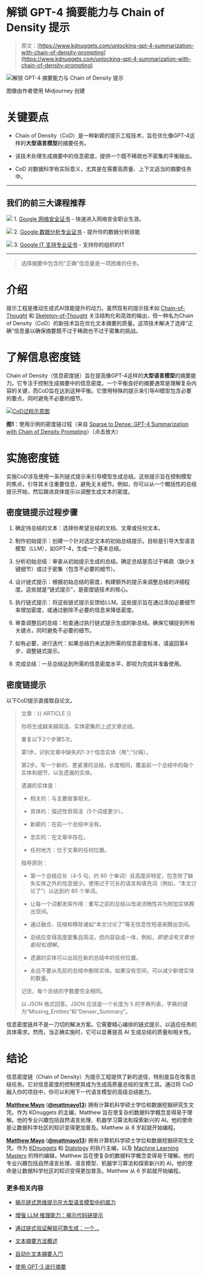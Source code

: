 # 解锁 GPT-4 摘要能力与 Chain of Density 提示

> 原文：[https://www.kdnuggets.com/unlocking-gpt-4-summarization-with-chain-of-density-prompting](https://www.kdnuggets.com/unlocking-gpt-4-summarization-with-chain-of-density-prompting)

![解锁 GPT-4 摘要能力与 Chain of Density 提示](../Images/e86e1d3b41641bee015099baa73ac43a.png)

图像由作者使用 Midjourney 创建

# 关键要点

+   Chain of Density（CoD）是一种新颖的提示工程技术，旨在优化像GPT-4这样的**大型语言模型**的摘要任务。

+   该技术处理生成摘要中的信息密度，提供一个既不稀疏也不密集的平衡输出。

+   CoD 对数据科学有实际意义，尤其是在需要高质量、上下文适当的摘要任务中。

* * *

## 我们的前三大课程推荐

![](../Images/0244c01ba9267c002ef39d4907e0b8fb.png) 1\. [Google 网络安全证书](https://www.kdnuggets.com/google-cybersecurity) - 快速进入网络安全职业生涯。

![](../Images/e225c49c3c91745821c8c0368bf04711.png) 2\. [Google 数据分析专业证书](https://www.kdnuggets.com/google-data-analytics) - 提升你的数据分析技能

![](../Images/0244c01ba9267c002ef39d4907e0b8fb.png) 3\. [Google IT 支持专业证书](https://www.kdnuggets.com/google-itsupport) - 支持你的组织的IT

* * *

> 选择摘要中包含的“正确”信息量是一项困难的任务。

# 介绍

提示工程是推动生成式AI效能提升的动力。虽然现有的提示技术如 [Chain-of-Thought](https://www.kdnuggets.com/2023/07/power-chain-thought-prompting-large-language-models.html) 和 [Skeleton-of-Thought](https://www.kdnuggets.com/parallel-processing-in-prompt-engineering-the-skeleton-of-thought-technique) 关注结构化和高效的输出，但一种名为Chain of Density（CoD）的新技术旨在优化文本摘要的质量。这项技术解决了选择“正确”信息量以确保摘要既不过于稀疏也不过于密集的挑战。

# 了解信息密度链

Chain of Density（信息密度链）旨在提高像GPT-4这样的**大型语言模型**的摘要能力。它专注于控制生成摘要中的信息密度。一个平衡良好的摘要通常是理解复杂内容的关键，而CoD旨在达到这种平衡。它使用特殊的提示来引导AI模型包含必要的要点，同时避免不必要的细节。

[![CoD过程示意图](../Images/f8b678617d1cc3cbb6b1ee7f2cc8cecc.png)](https://www.kdnuggets.com/wp-content/uploads/chain-of-density-example-from-paper.png)

**图1**：使用示例的密度链过程（来自 [Sparse to Dense: GPT-4 Summarization with Chain of Density Prompting](https://arxiv.org/abs/2309.04269)）（点击放大）

# 实施密度链

实施CoD涉及使用一系列链式提示来引导模型生成总结。这些提示旨在控制模型的焦点，引导其关注重要信息，避免无关细节。例如，你可以从一个概括性的总结提示开始，然后跟进具体提示以调整生成文本的密度。

## 密度链提示过程步骤

1.  确定待总结的文本：选择你希望总结的文档、文章或任何文本。

1.  制作初始提示：创建一个针对选定文本的初始总结提示。目标是引导大型语言模型（LLM），如GPT-4，生成一个基本总结。

1.  分析初始总结：审查从初始提示生成的总结。确定总结是否过于稀疏（缺少关键细节）或过于密集（包含不必要的细节）。

1.  设计链式提示：根据初始总结的密度，构建额外的提示来调整总结的详细程度。这些就是“链式提示”，是密度链技术的核心。

1.  执行链式提示：将这些链式提示反馈给LLM。这些提示旨在通过添加必要细节来增加密度，或通过删除不必要的信息来降低密度。

1.  审查调整后的总结：检查通过执行链式提示生成的新总结。确保它捕捉到所有关键点，同时避免不必要的细节。

1.  如有必要，进行迭代：如果总结仍未达到所需的信息密度标准，请返回第4步，调整链式提示。

1.  完成总结：一旦总结达到所需的信息密度水平，即视为完成并准备使用。

## 密度链提示

以下CoD提示直接取自论文。

> 文章：{{ ARTICLE }}
> 
> 你将生成越来越简洁、实体密集的上述文章总结。
> 
> 重复以下2个步骤5次。
> 
> 第1步。识别文章中缺失的1-3个信息实体（用“;”分隔）。
> 
> 第2步。写一个新的、更紧凑的总结，长度相同，覆盖前一个总结中的每个实体和细节，以及遗漏的实体。
> 
> 遗漏的实体是：
> 
> - 相关的：与主要故事相关。
> 
> - 具体的：描述性但简洁（5个词或更少）。
> 
> - 新颖的：在前一个总结中没有。
> 
> - 忠实的：在文章中存在。
> 
> - 任何地方：位于文章的任何位置。
> 
> 指导原则：
> 
> - 第一个总结应长（4-5 句，约 80 个单词）且高度非特定，包含除了缺失实体之外的信息很少。使用过于冗长的语言和填充词（例如，“本文讨论了”）以达到约 80 个单词。
> 
> - 让每一个词都发挥作用：重写之前的总结以改进流畅性并为附加实体腾出空间。
> 
> - 通过融合、压缩和移除诸如“本文讨论了”等无信息性短语来腾出空间。
> 
> - 总结应变得高度密集且简洁，但内容自成一体，例如，*即使没有文章也能轻松理解*。
> 
> - 遗漏的实体可以出现在新的总结中的任何位置。
> 
> - 永远不要从先前的总结中删除实体。如果没有空间，可以减少新增实体的数量。
> 
> 记住，每个总结的字数要完全相同。
> 
> 以 JSON 格式回答。JSON 应该是一个长度为 5 的字典列表，字典的键为“Missing_Entities”和“Denser_Summary”。

信息密度链并不是一刀切的解决方案。它需要精心编排的链式提示，以适应任务的具体需求。然而，当正确实施时，它可以显著提高 AI 生成总结的质量和相关性。

# 结论

信息密度链（Chain of Density）为提示工程提供了新的途径，特别是旨在改善总结任务。它对信息密度的控制使其成为生成高质量总结的宝贵工具。通过将 CoD 融入你的项目中，你可以利用下一代语言模型的高级总结能力。

[**Matthew Mayo**](https://www.linkedin.com/in/mattmayo13/) ([**@mattmayo13**](https://twitter.com/mattmayo13)) 拥有计算机科学硕士学位和数据挖掘研究生文凭。作为 KDnuggets 的主编，Matthew 旨在使复杂的数据科学概念变得易于理解。他的专业兴趣包括自然语言处理、机器学习算法和探索新兴的 AI。他的使命是让数据科学社区的知识变得更加普及。Matthew 从 6 岁起就开始编程。

[](https://www.linkedin.com/in/mattmayo13/)****[Matthew Mayo](https://www.kdnuggets.com/wp-content/uploads/./profile-pic.jpg)**** ([**@mattmayo13**](https://twitter.com/mattmayo13)) 拥有计算机科学硕士学位和数据挖掘研究生文凭。作为 [KDnuggets](https://www.kdnuggets.com/) 和 [Statology](https://www.statology.org/) 的执行主编，以及 [Machine Learning Mastery](https://machinelearningmastery.com/) 的特约编辑，Matthew 旨在使复杂的数据科学概念变得易于理解。他的专业兴趣包括自然语言处理、语言模型、机器学习算法和探索新兴的 AI。他的使命是让数据科学社区的知识变得更加普及。Matthew 从 6 岁起就开始编程。

### 更多相关内容

+   [揭示链式思维提示在大型语言模型中的威力](https://www.kdnuggets.com/2023/07/power-chain-thought-prompting-large-language-models.html)

+   [增强 LLM 推理能力：揭示代码链提示](https://www.kdnuggets.com/enhancing-llm-reasoning-unveiling-chain-of-code-prompting)

+   [通过链式验证解锁可靠生成：一个…](https://www.kdnuggets.com/unlocking-reliable-generations-through-chain-of-verification)

+   [文本摘要方法概述](https://www.kdnuggets.com/2019/01/approaches-text-summarization-overview.html)

+   [自动化文本摘要入门](https://www.kdnuggets.com/2019/11/getting-started-automated-text-summarization.html)

+   [使用 GPT-3 进行摘要](https://www.kdnuggets.com/2022/04/packt-summarization-gpt3.html)
